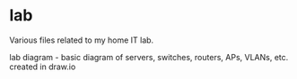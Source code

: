 # lab

Various files related to my home IT lab.



lab diagram - basic diagram of servers, switches, routers, APs, VLANs, etc. created in draw.io
